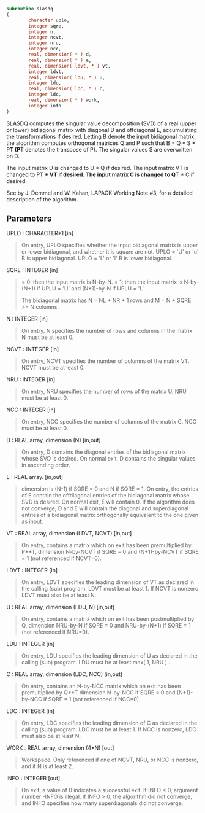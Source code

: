 ```fortran
subroutine slasdq
(
        character uplo,
        integer sqre,
        integer n,
        integer ncvt,
        integer nru,
        integer ncc,
        real, dimension( * ) d,
        real, dimension( * ) e,
        real, dimension( ldvt, * ) vt,
        integer ldvt,
        real, dimension( ldu, * ) u,
        integer ldu,
        real, dimension( ldc, * ) c,
        integer ldc,
        real, dimension( * ) work,
        integer info
)
```

SLASDQ computes the singular value decomposition (SVD) of a real
(upper or lower) bidiagonal matrix with diagonal D and offdiagonal
E, accumulating the transformations if desired. Letting B denote
the input bidiagonal matrix, the algorithm computes orthogonal
matrices Q and P such that B = Q * S * P**T (P**T denotes the transpose
of P). The singular values S are overwritten on D.

The input matrix U  is changed to U  * Q  if desired.
The input matrix VT is changed to P**T * VT if desired.
The input matrix C  is changed to Q**T * C  if desired.

See  by J. Demmel and W. Kahan,
LAPACK Working Note #3, for a detailed description of the algorithm.

## Parameters
UPLO : CHARACTER*1 [in]
> On entry, UPLO specifies whether the input bidiagonal matrix
> is upper or lower bidiagonal, and whether it is square are
> not.
> UPLO = 'U' or 'u'   B is upper bidiagonal.
> UPLO = 'L' or 'l'   B is lower bidiagonal.

SQRE : INTEGER [in]
> = 0: then the input matrix is N-by-N.
> = 1: then the input matrix is N-by-(N+1) if UPLU = 'U' and
> (N+1)-by-N if UPLU = 'L'.
> 
> The bidiagonal matrix has
> N = NL + NR + 1 rows and
> M = N + SQRE >= N columns.

N : INTEGER [in]
> On entry, N specifies the number of rows and columns
> in the matrix. N must be at least 0.

NCVT : INTEGER [in]
> On entry, NCVT specifies the number of columns of
> the matrix VT. NCVT must be at least 0.

NRU : INTEGER [in]
> On entry, NRU specifies the number of rows of
> the matrix U. NRU must be at least 0.

NCC : INTEGER [in]
> On entry, NCC specifies the number of columns of
> the matrix C. NCC must be at least 0.

D : REAL array, dimension (N) [in,out]
> On entry, D contains the diagonal entries of the
> bidiagonal matrix whose SVD is desired. On normal exit,
> D contains the singular values in ascending order.

E : REAL array. [in,out]
> dimension is (N-1) if SQRE = 0 and N if SQRE = 1.
> On entry, the entries of E contain the offdiagonal entries
> of the bidiagonal matrix whose SVD is desired. On normal
> exit, E will contain 0. If the algorithm does not converge,
> D and E will contain the diagonal and superdiagonal entries
> of a bidiagonal matrix orthogonally equivalent to the one
> given as input.

VT : REAL array, dimension (LDVT, NCVT) [in,out]
> On entry, contains a matrix which on exit has been
> premultiplied by P**T, dimension N-by-NCVT if SQRE = 0
> and (N+1)-by-NCVT if SQRE = 1 (not referenced if NCVT=0).

LDVT : INTEGER [in]
> On entry, LDVT specifies the leading dimension of VT as
> declared in the calling (sub) program. LDVT must be at
> least 1. If NCVT is nonzero LDVT must also be at least N.

U : REAL array, dimension (LDU, N) [in,out]
> On entry, contains a  matrix which on exit has been
> postmultiplied by Q, dimension NRU-by-N if SQRE = 0
> and NRU-by-(N+1) if SQRE = 1 (not referenced if NRU=0).

LDU : INTEGER [in]
> On entry, LDU  specifies the leading dimension of U as
> declared in the calling (sub) program. LDU must be at
> least max( 1, NRU ) .

C : REAL array, dimension (LDC, NCC) [in,out]
> On entry, contains an N-by-NCC matrix which on exit
> has been premultiplied by Q**T  dimension N-by-NCC if SQRE = 0
> and (N+1)-by-NCC if SQRE = 1 (not referenced if NCC=0).

LDC : INTEGER [in]
> On entry, LDC  specifies the leading dimension of C as
> declared in the calling (sub) program. LDC must be at
> least 1. If NCC is nonzero, LDC must also be at least N.

WORK : REAL array, dimension (4*N) [out]
> Workspace. Only referenced if one of NCVT, NRU, or NCC is
> nonzero, and if N is at least 2.

INFO : INTEGER [out]
> On exit, a value of 0 indicates a successful exit.
> If INFO < 0, argument number -INFO is illegal.
> If INFO > 0, the algorithm did not converge, and INFO
> specifies how many superdiagonals did not converge.
